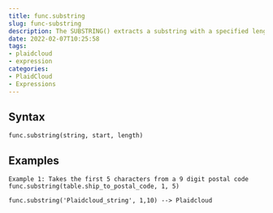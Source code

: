 ```yaml
---
title: func.substring
slug: func-substring
description: The SUBSTRING() extracts a substring with a specified length starting from a location in an input string
date: 2022-02-07T10:25:58
tags:
- plaidcloud
- expression
categories:
- PlaidCloud
- Expressions
---
```



## Syntax



```
func.substring(string, start, length)
```


## Examples



```
Example 1: Takes the first 5 characters from a 9 digit postal code func.substring(table.ship_to_postal_code, 1, 5)  
  
func.substring('Plaidcloud_string', 1,10) --> Plaidcloud
```
